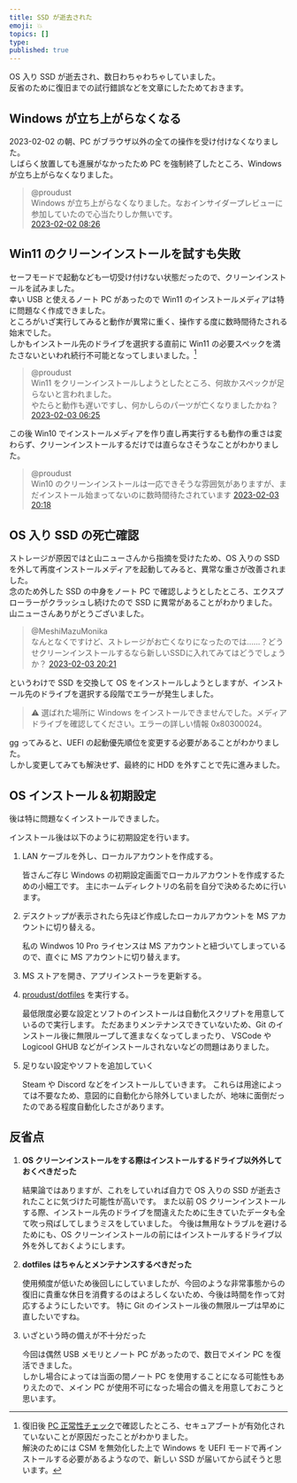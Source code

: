 ```yaml
---
title: SSD が逝去された
emoji: 💥
topics: []
type:
published: true
---
```


OS 入り SSD が逝去され、数日わちゃわちゃしていました。  
反省のために復旧までの試行錯誤などを文章にしたためておきます。  

## Windows が立ち上がらなくなる

2023-02-02 の朝、PC がブラウザ以外の全ての操作を受け付けなくなりました。  
しばらく放置しても進展がなかったため PC を強制終了したところ、Windows が立ち上がらなくなりました。  

> @proudust  
> Windows が立ち上がらなくなりました。なおインサイダープレビューに参加していたので心当たりしか無いです。  
> [2023-02-02 08:26](https://twitter.com/proudust/status/1620926538979119106)

## Win11 のクリーンインストールを試すも失敗

セーフモードで起動なども一切受け付けない状態だったので、クリーンインストールを試みました。  
幸い USB と使えるノート PC があったので Win11 のインストールメディアは特に問題なく作成できました。  
ところがいざ実行してみると動作が異常に重く、操作する度に数時間待たされる始末でした。  
しかもインストール先のドライブを選択する直前に Win11 の必要スペックを満たさないといわれ続行不可能となってしまいました。[^1]  

> @proudust  
> Win11 をクリーンインストールしようとしたところ、何故かスペックが足らないと言われました。  
> やたらと動作も遅いですし、何かしらのパーツが亡くなりましたかね？  
> [2023-02-03 06:25](https://twitter.com/proudust/status/1621258645198757888)

この後 Win10 でインストールメディアを作り直し再実行するも動作の重さは変わらず、クリーンインストールするだけでは直らなさそうなことがわかりました。

> @proudust  
> Win10 のクリーンインストールは一応できそうな雰囲気がありますが、まだインストール始まってないのに数時間待たされています
> [2023-02-03 20:18](https://twitter.com/proudust/status/1621468132392173570)

[^1]: 復旧後 [PC 正常性チェック](https://go.microsoft.com/fwlink/?LinkId=2156761)で確認したところ、セキュアブートが有効化されていないことが原因だったことがわかりました。  
      解決のためには CSM を無効化した上で Windows を UEFI モードで再インストールする必要があるようなので、新しい SSD が届いてから試そうと思います。

## OS 入り SSD の死亡確認

ストレージが原因ではと山ニューさんから指摘を受けたため、OS 入りの SSD を外して再度インストールメディアを起動してみると、異常な重さが改善されました。  
念のため外した SSD の中身をノート PC で確認しようとしたところ、エクスプローラーがクラッシュし続けたので SSD に異常があることがわかりました。  
山ニューさんありがとうございました。  

> @MeshiMazuMonika  
> なんとなくですけど、ストレージがお亡くなりになったのでは……？どうせクリーンインストールするなら新しいSSDに入れてみてはどうでしょうか？
> [2023-02-03 20:21](https://twitter.com/MeshiMazuMonika/status/1621468824662048771)

というわけで SSD を交換して OS をインストールしようとしますが、インストール先のドライブを選択する段階でエラーが発生しました。

> ⚠️ 選ばれた場所に Windows をインストールできませんでした。メディア ドライブを確認してください。エラーの詳しい情報 0x80300024。

gg ってみると、UEFI の起動優先順位を変更する必要があることがわかりました。  
しかし変更してみても解決せず、最終的に HDD を外すことで先に進みました。

## OS インストール＆初期設定

後は特に問題なくインストールできました。  

インストール後は以下のように初期設定を行います。

1. LAN ケーブルを外し、ローカルアカウントを作成する。  

   皆さんご存じ Windows の初期設定画面でローカルアカウントを作成するための小細工です。
   主にホームディレクトリの名前を自分で決めるために行います。

2. デスクトップが表示されたら先ほど作成したローカルアカウントを MS アカウントに切り替える。  

   私の Windwos 10 Pro ライセンスは MS アカウントと紐づいてしまっているので、直ぐに MS アカウントに切り替えます。

3. MS ストアを開き、アプリインストーラを更新する。
4. [proudust/dotfiles](https://github.com/proudust/dotfiles) を実行する。

   最低限度必要な設定とソフトのインストールは自動化スクリプトを用意しているので実行します。
   ただあまりメンテナンスできていないため、Git のインストール後に無限ループして進まなくなってしまったり、 VSCode や Logicool GHUB などがインストールされないなどの問題はありました。

5. 足りない設定やソフトを追加していく

   Steam や Discord などをインストールしていきます。
   これらは用途によっては不要なため、意図的に自動化から除外していましたが、地味に面倒だったのである程度自動化したさがあります。

## 反省点

1. **OS クリーンインストールをする際はインストールするドライブ以外外しておくべきだった**  

   結果論ではありますが、これをしていれば自力で OS 入りの SSD が逝去されたことに気づけた可能性が高いです。
   また以前 OS クリーンインストールする際、インストール先のドライブを間違えたために生きていたデータも全て吹っ飛ばしてしまうミスをしていました。
   今後は無用なトラブルを避けるためにも、OS クリーンインストールの前にはインストールするドライブ以外を外しておくようにします。

2. **dotfiles はちゃんとメンテナンスするべきだった**  
  
   使用頻度が低いため後回しにしていましたが、今回のような非常事態からの復旧に貴重な休日を消費するのはよろしくないため、今後は時間を作って対応するようにしたいです。
   特に Git のインストール後の無限ループは早めに直したいですね。

3. いざという時の備えが不十分だった

   今回は偶然 USB メモリとノート PC があったので、数日でメイン PC を復活できました。  
   しかし場合によっては当面の間ノート PC を使用することになる可能性もありえたので、メイン PC が使用不可になった場合の備えを用意しておこうと思います。
